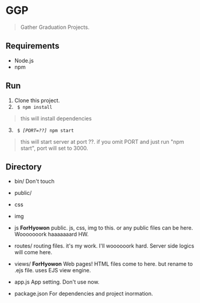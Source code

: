 # GGP
> Gather Graduation Projects.


## Requirements
* Node.js
* npm


## Run
1. Clone this project.
2. <code> $ npm install </code>
> this will install dependencies
3. <code> $ _[PORT=??]_ npm start </code>
> this will start server at port ??.
> if you omit PORT and just run "npm start", port will set to 3000.


## Directory

* bin/
Don't touch

* public/
 * css
 * img
 * js
**ForHyowon**
public. js, css, img to this. or any public files can be here.
Wooooooork haaaaaaard HW.

* routes/
routing files. it's my work. I'll woooooork hard.
Server side logics will come here.

* views/
**ForHyowon**
Web pages!
HTML files come to here. but rename to .ejs file.
uses EJS view engine.

* app.js
App setting. Don't use now.

* package.json
For dependencies and project inormation.
